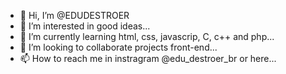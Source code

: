 - 👋 Hi, I’m @EDUDESTROER
- 👀 I’m interested in good ideas...
- 🌱 I’m currently learning html, css, javascrip, C, c++ and php...
- 💞️ I’m looking to collaborate projects front-end...
- 📫 How to reach me in instragram @edu_destroer_br or here...

<!---
EDUDESTROER/EDUDESTROER is a ✨ special ✨ repository because its `README.md` (this file) appears on your GitHub profile.
You can click the Preview link to take a look at your changes.
--->
